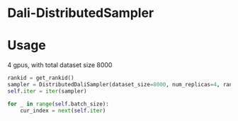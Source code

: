 # Dali-DistributedSampler

# Usage
4 gpus, with total dataset size 8000
```python
rankid = get_rankid()
sampler = DistributedDaliSampler(dataset_size=8000, num_replicas=4, rank=rankid)
self.iter = iter(sampler)

for _ in range(self.batch_size):
    cur_index = next(self.iter)
```
